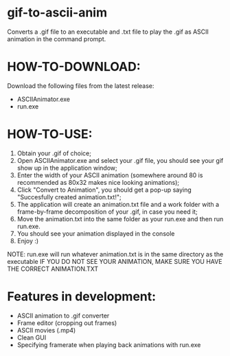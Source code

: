# gif-to-ascii-anim
Converts a .gif file to an executable and .txt file to play the .gif as ASCII animation in the command prompt.

# HOW-TO-DOWNLOAD:
Download the following files from the latest release:
- ASCIIAnimator.exe
- run.exe

# HOW-TO-USE:
1. Obtain your .gif of choice;
2. Open ASCIIAnimator.exe and select your .gif file, you should see your gif show up in the application window;
3. Enter the width of your ASCII animation (somewhere around 80 is recommended as 80x32 makes nice looking animations);
4. Click "Convert to Animation", you should get a pop-up saying "Succesfully created animation.txt!";
5. The application will create an animation.txt file and a work folder with a frame-by-frame decomposition of your .gif, in case you need it;
6. Move the animation.txt into the same folder as your run.exe and then run run.exe.
7. You should see your animation displayed in the console
8. Enjoy :)

NOTE: run.exe will run whatever animation.txt is in the same directory as the executable
IF YOU DO NOT SEE YOUR ANIMATION, MAKE SURE YOU HAVE THE CORRECT ANIMATION.TXT

# Features in development:
- ASCII animation to .gif converter
- Frame editor (cropping out frames)
- ASCII movies (.mp4)
- Clean GUI
- Specifying framerate when playing back animations with run.exe

